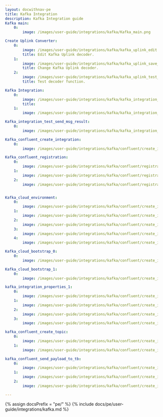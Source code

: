 ```yaml
---
layout: docwithnav-pe
title: Kafka Integration
description: Kafka Integration guide
Kafka main:
    0:
        image: /images/user-guide/integrations/kafka/Kafka_main.png

Create Uplink Converter:
    0:
        image: /images/user-guide/integrations/kafka/kafka_uplink_edit.png
        title: Edit Kafka Uplink decoder.
    1:
        image: /images/user-guide/integrations/kafka/kafka_uplink_save_changes.png
        title: Change Kafka Uplink decoder.
    2:
        image: /images/user-guide/integrations/kafka/kafka_uplink_test_decoder.png
        title: Test decoder function.

Kafka Integration:
    0:
        image: /images/user-guide/integrations/kafka/kafka_integration_edit_mode.png
        title:
    1:  
        image: /images/user-guide/integrations/kafka/kafka_integration_save_changes.png

Kafka_integration_test_send_msg_result:
    0:
        image: /images/user-guide/integrations/kafka/kafka_integration_test_send_msg_result.png

Kafka_confluent_create_integration:
    0:
        image: /images/user-guide/integrations/kafka/confluent/create_integration/kafka_create_integration_main.png

Kafka_confluent_registration:
    0:
        image: /images/user-guide/integrations/kafka/confluent/registration/kafka_registration_1.png
    1:
        image: /images/user-guide/integrations/kafka/confluent/registration/kafka_registration_2.png
    2:
        image: /images/user-guide/integrations/kafka/confluent/registration/kafka_registration_3.png


Kafka_cloud_environment:
    0:
        image: /images/user-guide/integrations/kafka/confluent/create_integration/kafka_cloud_environment_1.png
    1:
        image: /images/user-guide/integrations/kafka/confluent/create_integration/kafka_cloud_environment_2.png
    2:
        image: /images/user-guide/integrations/kafka/confluent/create_integration/kafka_cloud_environment_3.png
    3:
        image: /images/user-guide/integrations/kafka/confluent/create_integration/kafka_cloud_environment_4.png
    4:
        image: /images/user-guide/integrations/kafka/confluent/create_integration/kafka_cloud_environment_5.png

Kafka_cloud_bootstrap_0:
    0:
        image: /images/user-guide/integrations/kafka/confluent/create_integration/kafka_work_with_cluster_0.png

Kafka_cloud_bootstrap_1:
    0:
        image: /images/user-guide/integrations/kafka/confluent/create_integration/kafka_work_with_cluster_1.png

kafka_integration_properties_1:
    0:
        image: /images/user-guide/integrations/kafka/confluent/create_integration/kafka_integration_properties_API keys_1.png
    1:
        image: /images/user-guide/integrations/kafka/confluent/create_integration/kafka_integration_properties_API keys_2.png
    2:
        image: /images/user-guide/integrations/kafka/confluent/create_integration/kafka_integration_properties_API keys_3.png
    3:
        image: /images/user-guide/integrations/kafka/confluent/create_integration/kafka_integration_properties_1.png

kafka_confluent_create_topic:
    0:
        image: /images/user-guide/integrations/kafka/confluent/create_integration/kafka_confluent_create_topic_0.png
    1:
        image: /images/user-guide/integrations/kafka/confluent/create_integration/kafka_confluent_create_topic_1.png

kafka_confluent_send_payload_to_tb:
    0:
        image: /images/user-guide/integrations/kafka/confluent/create_integration/kafka_confluent_send_payload_to_tb_0.png
    1:
        image: /images/user-guide/integrations/kafka/confluent/create_integration/kafka_confluent_send_payload_to_tb_1.png
    2:
        image: /images/user-guide/integrations/kafka/confluent/create_integration/kafka_confluent_send_payload_to_tb_2.png

---
```

{% assign docsPrefix = "pe/" %}
{% include docs/pe/user-guide/integrations/kafka.md %}